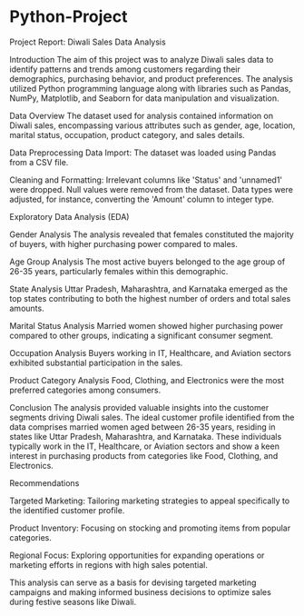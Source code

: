 # Python-Project

Project Report: Diwali Sales Data Analysis

Introduction
The aim of this project was to analyze Diwali sales data to identify patterns and trends among customers regarding their demographics, purchasing behavior, and product preferences. The analysis utilized Python programming language along with libraries such as Pandas, NumPy, Matplotlib, and Seaborn for data manipulation and visualization.

Data Overview
The dataset used for analysis contained information on Diwali sales, encompassing various attributes such as gender, age, location, marital status, occupation, product category, and sales details.

Data Preprocessing
Data Import: The dataset was loaded using Pandas from a CSV file.

Cleaning and Formatting:
Irrelevant columns like 'Status' and 'unnamed1' were dropped.
Null values were removed from the dataset.
Data types were adjusted, for instance, converting the 'Amount' column to integer type.

Exploratory Data Analysis (EDA)

Gender Analysis
The analysis revealed that females constituted the majority of buyers, with higher purchasing power compared to males.

Age Group Analysis
The most active buyers belonged to the age group of 26-35 years, particularly females within this demographic.

State Analysis
Uttar Pradesh, Maharashtra, and Karnataka emerged as the top states contributing to both the highest number of orders and total sales amounts.

Marital Status Analysis
Married women showed higher purchasing power compared to other groups, indicating a significant consumer segment.

Occupation Analysis
Buyers working in IT, Healthcare, and Aviation sectors exhibited substantial participation in the sales.

Product Category Analysis
Food, Clothing, and Electronics were the most preferred categories among consumers.

Conclusion
The analysis provided valuable insights into the customer segments driving Diwali sales. The ideal customer profile identified from the data comprises married women aged between 26-35 years, residing in states like Uttar Pradesh, Maharashtra, and Karnataka. These individuals typically work in the IT, Healthcare, or Aviation sectors and show a keen interest in purchasing products from categories like Food, Clothing, and Electronics.

Recommendations

Targeted Marketing: Tailoring marketing strategies to appeal specifically to the identified customer profile.

Product Inventory: Focusing on stocking and promoting items from popular categories.

Regional Focus: Exploring opportunities for expanding operations or marketing efforts in regions with high sales potential.

This analysis can serve as a basis for devising targeted marketing campaigns and making informed business decisions to optimize sales during festive seasons like Diwali.


